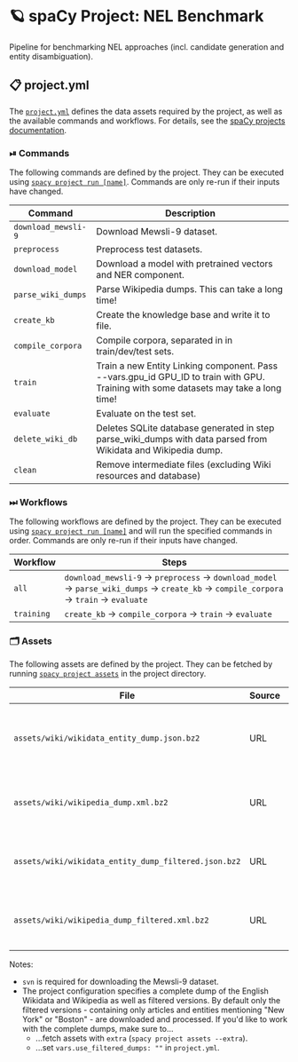 <!-- SPACY PROJECT: AUTO-GENERATED DOCS START (do not remove) -->

# 🪐 spaCy Project: NEL Benchmark

Pipeline for benchmarking NEL approaches (incl. candidate generation and entity disambiguation).

## 📋 project.yml

The [`project.yml`](project.yml) defines the data assets required by the
project, as well as the available commands and workflows. For details, see the
[spaCy projects documentation](https://spacy.io/usage/projects).

### ⏯ Commands

The following commands are defined by the project. They
can be executed using [`spacy project run [name]`](https://spacy.io/api/cli#project-run).
Commands are only re-run if their inputs have changed.

| Command | Description |
| --- | --- |
| `download_mewsli-9` | Download Mewsli-9 dataset. |
| `preprocess` | Preprocess test datasets. |
| `download_model` | Download a model with pretrained vectors and NER component. |
| `parse_wiki_dumps` | Parse Wikipedia dumps. This can take a long time! |
| `create_kb` | Create the knowledge base and write it to file. |
| `compile_corpora` | Compile corpora, separated in in train/dev/test sets. |
| `train` | Train a new Entity Linking component. Pass --vars.gpu_id GPU_ID to train with GPU. Training with some datasets may take a long time! |
| `evaluate` | Evaluate on the test set. |
| `delete_wiki_db` | Deletes SQLite database generated in step parse_wiki_dumps with data parsed from Wikidata and Wikipedia dump. |
| `clean` | Remove intermediate files (excluding Wiki resources and database) |

### ⏭ Workflows

The following workflows are defined by the project. They
can be executed using [`spacy project run [name]`](https://spacy.io/api/cli#project-run)
and will run the specified commands in order. Commands are only re-run if their
inputs have changed.

| Workflow | Steps |
| --- | --- |
| `all` | `download_mewsli-9` &rarr; `preprocess` &rarr; `download_model` &rarr; `parse_wiki_dumps` &rarr; `create_kb` &rarr; `compile_corpora` &rarr; `train` &rarr; `evaluate` |
| `training` | `create_kb` &rarr; `compile_corpora` &rarr; `train` &rarr; `evaluate` |

### 🗂 Assets

The following assets are defined by the project. They can
be fetched by running [`spacy project assets`](https://spacy.io/api/cli#project-assets)
in the project directory.

| File | Source | Description |
| --- | --- | --- |
| `assets/wiki/wikidata_entity_dump.json.bz2` | URL | Wikidata entity dump. Download can take a long time! |
| `assets/wiki/wikipedia_dump.xml.bz2` | URL | Wikipedia dump. Download can take a long time! |
| `assets/wiki/wikidata_entity_dump_filtered.json.bz2` | URL | Filtered Wikidata entity dump for demo purposes. |
| `assets/wiki/wikipedia_dump_filtered.xml.bz2` | URL | Filtered Wikipedia dump for demo purposes. |

<!-- SPACY PROJECT: AUTO-GENERATED DOCS END (do not remove) -->

Notes: 
- `svn` is required for downloading the Mewsli-9 dataset.
- The project configuration specifies a complete dump of the English Wikidata and Wikipedia as well as filtered versions. 
  By default only the filtered versions - containing only articles and entities mentioning "New York" or "Boston" - are 
  downloaded and processed.
  If you'd like to work with the complete dumps, make sure to...
  - ...fetch assets with `extra` (`spacy project assets --extra`).
  - ...set `vars.use_filtered_dumps: ""` in `project.yml`.